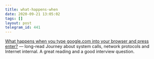 ```yaml
---
title: what-happens-when
date: 2020-09-21 13:05:02
tags: []
layout: post
telegram_id: 441
---
```


[What happens when you type google.com into your browser and press enter?](https://github.com/alex/what-happens-when)  — long-read Journey about system calls, network protocols and Internet internal. A great reading and a good interview question.
